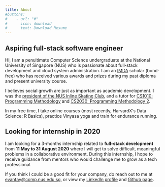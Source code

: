 ```yaml
---
title: About
#buttons:
#    - url: "#"
#      icon: download
#      text: Download Resume
---
```

## Aspiring full-stack software engineer
Hi, I am a penultimate Computer Science undergraduate at the National University of Singapore (NUS) who is passionate about full-stack development and cloud system administration. I am an [IMDA](https://www.imda.gov.sg) scholar (bond-free) who has received various awards and prizes during my past diploma and present university course.

I believes social growth are just as important as academic development. I was the [president of the NUS Inline Skating Club](https://www.instagram.com/nusskating/?hl=en), and a tutor for [CS1010: Programming Methodology](https://nusmods.com/modules/CS1010/programming-methodology) and [CS2030: Programming Methodology 2](https://nusmods.com/modules/CS2030/programming-methodology-ii).

In my free time, I take online courses (most recently, HarvardX's Data Science: R Basics), practice Vinyasa yoga and train for endurance running.

## Looking for internship in 2020
I am looking for a 3-months internship related to **full-stack development** from **11 May to 31 August 2020** where I will get to solve difficult, meaningful problems in a collaborative environment. During this internship, I hope to receive guidance from mentors who would challenge me to grow as a tech professional.

If you think I could be a good fit for your company, do reach out to me at [evantay@comp.nus.edu.sg](mailto:evantay@comp.nus.edu.sg), or view my [LinkedIn profile](https://www.linkedin.com/in/evanitsg/) and [Github page](https://github.com/DigiPie).